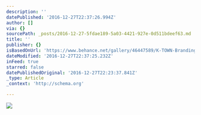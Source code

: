 ```yaml
---
description: ''
datePublished: '2016-12-27T22:37:26.994Z'
author: []
via: {}
sourcePath: _posts/2016-12-27-5fdae189-5a03-4421-927e-0d511bdeef63.md
title: ''
publisher: {}
isBasedOnUrl: 'https://www.behance.net/gallery/46447589/K-TOWN-Branding'
dateModified: '2016-12-27T22:37:25.232Z'
inFeed: true
starred: false
datePublishedOriginal: '2016-12-27T22:23:37.841Z'
_type: Article
_context: 'http://schema.org'

---
```

![](https://the-grid-user-content.s3-us-west-2.amazonaws.com/02cbd6ed-4b57-47b0-bd3e-766659fa70f1.jpg)
